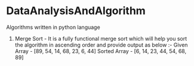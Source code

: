 # DataAnalysisAndAlgorithm
Algorithms written in python language

1. Merge Sort - It is a fully functional merge sort which will help you sort the algorithm in ascending order and provide output as below :- 
    Given Array - [89, 54, 14, 68, 23, 6, 44]
    Sorted Array - [6, 14, 23, 44, 54, 68, 89]
